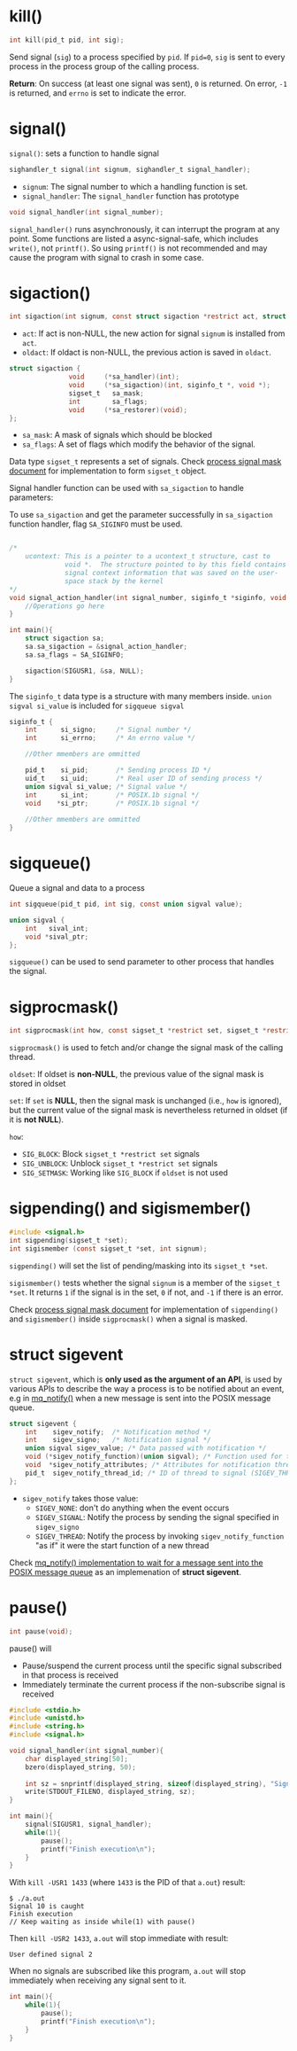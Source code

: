 # kill()

```c
int kill(pid_t pid, int sig);
```
Send signal (``sig``) to a process specified by ``pid``.
If ``pid=0``, ``sig`` is sent to every process in the process group of the calling process.

**Return**: On success (at least one signal was sent), ``0`` is returned.  On error, ``-1`` is returned, and ``errno`` is set to indicate the error.

# signal()

``signal()``: sets a function to handle signal

```c
sighandler_t signal(int signum, sighandler_t signal_handler);
```

* ``signum``: The signal number to which a handling function is set.
* ``signal_handler``: The ``signal_handler`` function has prototype

```c
void signal_handler(int signal_number);
```

``signal_handler()`` runs asynchronously, it can interrupt the program at any point. Some functions are listed a async-signal-safe, which includes ``write()``, not ``printf()``. So using ``printf()`` is not recommended and may cause the program with signal to crash in some case.

# sigaction()

```c
int sigaction(int signum, const struct sigaction *restrict act, struct sigaction *restrict oldact);
```

* ``act``: If act is non-NULL, the new action for signal ``signum`` is installed from ``act``.
* ``oldact``: If oldact is non-NULL, the previous action is saved in ``oldact``.

```c
struct sigaction {
               void     (*sa_handler)(int);
               void     (*sa_sigaction)(int, siginfo_t *, void *);
               sigset_t   sa_mask;
               int        sa_flags;
               void     (*sa_restorer)(void);
};
```

* ``sa_mask``: A mask of signals which should be blocked
* ``sa_flags``: A set of flags which modify the behavior of the signal.

Data type ``sigset_t`` represents a set of signals. Check [process signal mask document](Process%20signal%20mask.md) for implementation to form ``sigset_t`` object.

Signal handler function can be used with ``sa_sigaction`` to handle parameters:

To use ``sa_sigaction`` and get the parameter successfully in ``sa_sigaction`` function handler, flag ``SA_SIGINFO`` must be used.

```c

/*
    ucontext: This is a pointer to a ucontext_t structure, cast to
              void *.  The structure pointed to by this field contains
              signal context information that was saved on the user-
              space stack by the kernel
*/
void signal_action_handler(int signal_number, siginfo_t *siginfo, void *ucontext){
	//Operations go here
}

int main(){
	struct sigaction sa;
    sa.sa_sigaction = &signal_action_handler;
    sa.sa_flags = SA_SIGINFO;

    sigaction(SIGUSR1, &sa, NULL);
}
```

The ``siginfo_t`` data type is a structure with many members inside. ``union sigval si_value`` is included for ``sigqueue sigval``

```c
siginfo_t {
	int      si_signo;     /* Signal number */
	int      si_errno;     /* An errno value */

	//Other mmembers are ommitted

	pid_t    si_pid;       /* Sending process ID */
	uid_t    si_uid;       /* Real user ID of sending process */
	union sigval si_value; /* Signal value */
	int      si_int;       /* POSIX.1b signal */
	void    *si_ptr;       /* POSIX.1b signal */
	
	//Other mmembers are ommitted
}
```

# sigqueue()

Queue a signal and data to a process

```c
int sigqueue(pid_t pid, int sig, const union sigval value);
```

```c
union sigval {
	int   sival_int;
	void *sival_ptr;
};
```

``sigqueue()`` can be used to send parameter to other process that handles the signal.

# sigprocmask()

```c
int sigprocmask(int how, const sigset_t *restrict set, sigset_t *restrict oldset);
```
``sigprocmask()`` is used to fetch and/or change the signal mask of the calling thread.

``oldset``: If oldset is **non-NULL**, the previous value of the signal mask is stored in oldset

``set``: If ``set`` is **NULL**, then the signal mask is unchanged (i.e., ``how`` is ignored), but the current value of the signal mask is nevertheless returned in oldset (if it is **not NULL**).

``how``:

* ``SIG_BLOCK``: Block ``sigset_t *restrict set`` signals
* ``SIG_UNBLOCK``: Unblock ``sigset_t *restrict set`` signals
* ``SIG_SETMASK``: Working like ``SIG_BLOCK`` if ``oldset`` is not used
# sigpending() and sigismember()
```c
#include <signal.h>
int sigpending(sigset_t *set);
int sigismember (const sigset_t *set, int signum);
```
``sigpending()`` will set the list of pending/masking into its ``sigset_t *set``.

``sigismember()`` tests whether the signal ``signum`` is a member of the ``sigset_t *set``. It returns ``1`` if the signal is in the set, ``0`` if not, and ``-1`` if there is an error.

Check [process signal mask document](Process%20signal%20mask.md#sigpending-and-sigismember) for implementation of ``sigpending()`` and ``sigismember()`` inside ``sigprocmask()`` when a signal is masked.
# struct sigevent
``struct sigevent``, which is **only used as the argument of an API**, is used by various APIs to describe the way a process is to be notified about an event, e.g in [mq_notify()](https://github.com/TranPhucVinh/C/blob/master/Physical%20layer/Process/Message%20queue/README.md#mq_notify) when a new message is sent into the POSIX message queue.

```c
struct sigevent {
    int    sigev_notify;  /* Notification method */
    int    sigev_signo;   /* Notification signal */
    union sigval sigev_value; /* Data passed with notification */
    void (*sigev_notify_function)(union sigval); /* Function used for thread notification (SIGEV_THREAD) */
    void  *sigev_notify_attributes; /* Attributes for notification thread (SIGEV_THREAD) */
    pid_t  sigev_notify_thread_id; /* ID of thread to signal (SIGEV_THREAD_ID); Linux-specific */
};
```
* ``sigev_notify`` takes those value:
	* ``SIGEV_NONE``: don't do anything when the event occurs
 	* ``SIGEV_SIGNAL``: Notify the process by sending the signal specified in ``sigev_signo``
	* ``SIGEV_THREAD``: Notify the process by invoking ``sigev_notify_function`` "as if" it were the start function of a new thread
 
Check [mq_notify() implementation to wait for a message sent into the POSIX message queue](https://github.com/TranPhucVinh/C/blob/master/Physical%20layer/Process/Message%20queue/POSIX%20message%20queue%20implementations.md#wait-for-a-message-sent-into-the-posix-message-queue) as an implemenation of **struct sigevent**.
# pause()
```c
int pause(void);
```
pause() will 
* Pause/suspend the current process until the specific signal subscribed in that process is received
* Immediately terminate the current process if the non-subscribe signal is received

```c
#include <stdio.h>
#include <unistd.h>
#include <string.h>
#include <signal.h>   

void signal_handler(int signal_number){
	char displayed_string[50];
	bzero(displayed_string, 50);
	
	int sz = snprintf(displayed_string, sizeof(displayed_string), "Signal %d is caught\n", signal_number);
	write(STDOUT_FILENO, displayed_string, sz); 
}

int main(){ 
	signal(SIGUSR1, signal_handler);
    while(1){
        pause();
        printf("Finish execution\n");
    }
}
```
With ``kill -USR1 1433`` (where ``1433`` is the PID of that ``a.out``) result:

```
$ ./a.out
Signal 10 is caught
Finish execution
// Keep waiting as inside while(1) with pause()
```
Then ``kill -USR2 1433``, ``a.out`` will stop immediate with result:
```
User defined signal 2
```
When no signals are subscribed like this program, ``a.out`` will stop immediately when receiving any signal sent to it.
```c
int main(){ 
    while(1){
        pause();
        printf("Finish execution\n");
    }
}
```

